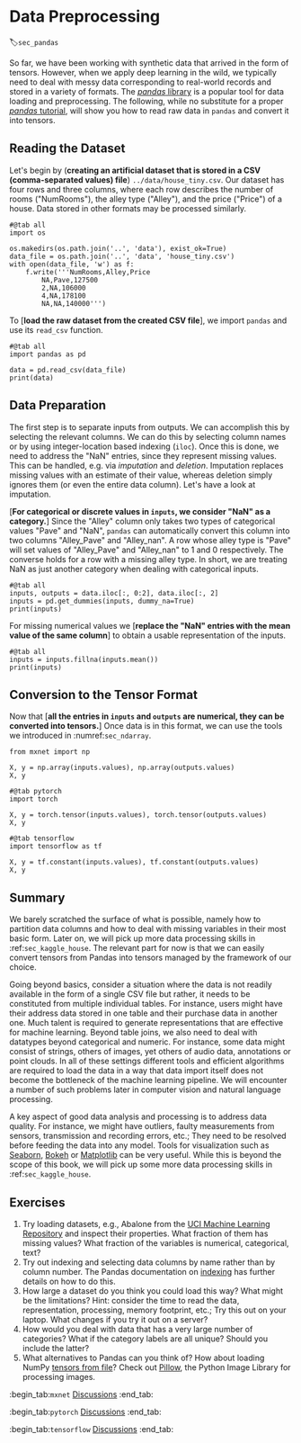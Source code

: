 # Data Preprocessing
:label:`sec_pandas`

So far, we have been working with synthetic data
that arrived in the form of tensors.
However, when we apply deep learning in the wild,
we typically need to deal with messy data
corresponding to real-world records 
and stored in a variety of formats.
The [*pandas* library](https://pandas.pydata.org/) is a popular tool 
for data loading and preprocessing. 
The following, while no substitute for a proper [*pandas* tutorial](https://pandas.pydata.org/pandas-docs/stable/user_guide/10min.html), will show you 
how to read raw data in `pandas` and convert it into tensors. 


## Reading the Dataset

Let's begin by (**creating an artificial dataset that is stored in a
CSV (comma-separated values) file**)
`../data/house_tiny.csv`. Our dataset has four rows and three columns, where each row describes the number of rooms ("NumRooms"), the alley type ("Alley"), and the price ("Price") of a house. Data stored in other
formats may be processed similarly.

```{.python .input}
#@tab all
import os

os.makedirs(os.path.join('..', 'data'), exist_ok=True)
data_file = os.path.join('..', 'data', 'house_tiny.csv')
with open(data_file, 'w') as f:
    f.write('''NumRooms,Alley,Price
        NA,Pave,127500
        2,NA,106000
        4,NA,178100
        NA,NA,140000''')
```

To [**load the raw dataset from the created CSV file**],
we import `pandas` and use its `read_csv` function.

```{.python .input}
#@tab all
import pandas as pd

data = pd.read_csv(data_file)
print(data)
```

## Data Preparation

The first step is to separate inputs from outputs. We can accomplish this by selecting the relevant columns. We can do this by selecting column names or by using integer-location based indexing (`iloc`). Once this is done, we need to address the "NaN" entries, since they represent missing values. This can be handled, e.g. via *imputation* and *deletion*. Imputation replaces missing values with an estimate of their value, whereas deletion simply ignores them (or even the entire data column). Let's have a look at imputation. 

[**For categorical or discrete values in `inputs`, we consider "NaN" as a category.**]
Since the "Alley" column only takes two types of categorical values "Pave" and "NaN",
`pandas` can automatically convert this column into two columns "Alley_Pave" and "Alley_nan".
A row whose alley type is "Pave" will set values of "Alley_Pave" and "Alley_nan" to 1 and 0 respectively. The converse holds for a row with a missing alley type. In short, we are treating NaN as just another category when dealing with categorical inputs.

```{.python .input}
#@tab all
inputs, outputs = data.iloc[:, 0:2], data.iloc[:, 2]
inputs = pd.get_dummies(inputs, dummy_na=True)
print(inputs)
```

For missing numerical values 
we [**replace the "NaN" entries with the mean value of the same column**] to obtain a usable representation of the inputs.

```{.python .input}
#@tab all
inputs = inputs.fillna(inputs.mean())
print(inputs)
```

## Conversion to the Tensor Format

Now that [**all the entries in `inputs` and `outputs` are numerical, they can be converted into tensors.**]
Once data is in this format, we can use the tools we introduced in :numref:`sec_ndarray`.

```{.python .input}
from mxnet import np

X, y = np.array(inputs.values), np.array(outputs.values)
X, y
```

```{.python .input}
#@tab pytorch
import torch

X, y = torch.tensor(inputs.values), torch.tensor(outputs.values)
X, y
```

```{.python .input}
#@tab tensorflow
import tensorflow as tf

X, y = tf.constant(inputs.values), tf.constant(outputs.values)
X, y
```

## Summary

We barely scratched the surface of what is possible, namely how to partition data columns and how to deal with missing variables in their most basic form. Later on, we will pick up more data processing skills in :ref:`sec_kaggle_house`. The relevant part for now is that we can easily convert tensors from Pandas into tensors managed by the framework of our choice. 

Going beyond basics, consider a situation where the data is not readily available in the form of a single CSV file but rather, it needs to be constituted from multiple individual tables. For instance, users might have their address data stored in one table and their purchase data in another one. Much talent is required to generate representations that are effective for machine learning. Beyond table joins, we also need to deal with datatypes beyond categorical and numeric. For instance, some data might consist of strings, others of images, yet others of audio data, annotations or point clouds. In all of these settings different tools and efficient algorithms are required to load the data in a way that data import itself does not become the bottleneck of the machine learning pipeline. We will encounter a number of such problems later in computer vision and natural language processing. 

A key aspect of good data analysis and processing is to address data quality. For instance, we might have outliers, faulty measurements from sensors, transmission and recording errors, etc.; They need to be resolved before feeding the data into any model. Tools for visualization such as [Seaborn](https://seaborn.pydata.org/), [Bokeh](https://docs.bokeh.org/) or [Matplotlib](https://matplotlib.org/) can be very useful. While this is beyond the scope of this book, we will pick up some more data processing skills in :ref:`sec_kaggle_house`.

## Exercises

1. Try loading datasets, e.g., Abalone from the [UCI Machine Learning Repository](https://archive.ics.uci.edu/ml/datasets.php) and inspect their properties. What fraction of them has missing values? What fraction of the variables is numerical, categorical, text?
2. Try out indexing and selecting data columns by name rather than by column number. The Pandas documentation on [indexing](https://pandas.pydata.org/pandas-docs/stable/user_guide/indexing.html) has further details on how to do this.
3. How large a dataset do you think you could load this way? What might be the limitations? Hint: consider the time to read the data, representation, processing, memory footprint, etc.; Try this out on your laptop. What changes if you try it out on a server? 
4. How would you deal with data that has a very large number of categories? What if the category labels are all unique? Should you include the latter?
5. What alternatives to Pandas can you think of? How about loading NumPy [tensors from file](https://numpy.org/doc/stable/reference/generated/numpy.load.html)? Check out [Pillow](https://python-pillow.org/), the Python Image Library for processing images. 

:begin_tab:`mxnet`
[Discussions](https://discuss.d2l.ai/t/28)
:end_tab:

:begin_tab:`pytorch`
[Discussions](https://discuss.d2l.ai/t/29)
:end_tab:

:begin_tab:`tensorflow`
[Discussions](https://discuss.d2l.ai/t/195)
:end_tab:
